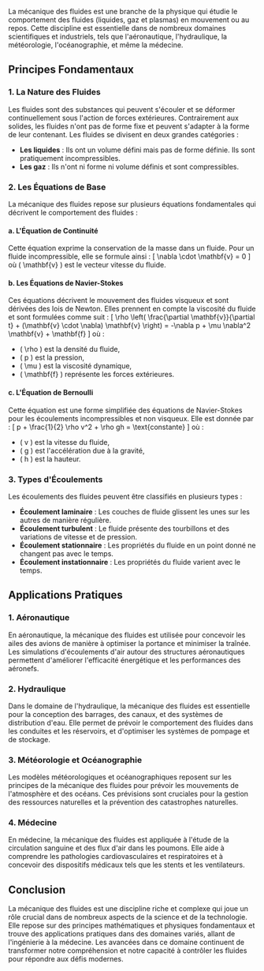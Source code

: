 La mécanique des fluides est une branche de la physique qui étudie le comportement des fluides (liquides, gaz et plasmas) en mouvement ou au repos. Cette discipline est essentielle dans de nombreux domaines scientifiques et industriels, tels que l'aéronautique, l'hydraulique, la météorologie, l'océanographie, et même la médecine.

## Principes Fondamentaux

### 1. La Nature des Fluides
Les fluides sont des substances qui peuvent s'écouler et se déformer continuellement sous l'action de forces extérieures. Contrairement aux solides, les fluides n'ont pas de forme fixe et peuvent s'adapter à la forme de leur contenant. Les fluides se divisent en deux grandes catégories :
- **Les liquides** : Ils ont un volume défini mais pas de forme définie. Ils sont pratiquement incompressibles.
- **Les gaz** : Ils n'ont ni forme ni volume définis et sont compressibles.

### 2. Les Équations de Base
La mécanique des fluides repose sur plusieurs équations fondamentales qui décrivent le comportement des fluides :

#### a. L'Équation de Continuité
Cette équation exprime la conservation de la masse dans un fluide. Pour un fluide incompressible, elle se formule ainsi :
\[ \nabla \cdot \mathbf{v} = 0 \]
où \( \mathbf{v} \) est le vecteur vitesse du fluide.

#### b. Les Équations de Navier-Stokes
Ces équations décrivent le mouvement des fluides visqueux et sont dérivées des lois de Newton. Elles prennent en compte la viscosité du fluide et sont formulées comme suit :
\[ \rho \left( \frac{\partial \mathbf{v}}{\partial t} + (\mathbf{v} \cdot \nabla) \mathbf{v} \right) = -\nabla p + \mu \nabla^2 \mathbf{v} + \mathbf{f} \]
où :
- \( \rho \) est la densité du fluide,
- \( p \) est la pression,
- \( \mu \) est la viscosité dynamique,
- \( \mathbf{f} \) représente les forces extérieures.

#### c. L'Équation de Bernoulli
Cette équation est une forme simplifiée des équations de Navier-Stokes pour les écoulements incompressibles et non visqueux. Elle est donnée par :
\[ p + \frac{1}{2} \rho v^2 + \rho gh = \text{constante} \]
où :
- \( v \) est la vitesse du fluide,
- \( g \) est l'accélération due à la gravité,
- \( h \) est la hauteur.

### 3. Types d'Écoulements
Les écoulements des fluides peuvent être classifiés en plusieurs types :
- **Écoulement laminaire** : Les couches de fluide glissent les unes sur les autres de manière régulière.
- **Écoulement turbulent** : Le fluide présente des tourbillons et des variations de vitesse et de pression.
- **Écoulement stationnaire** : Les propriétés du fluide en un point donné ne changent pas avec le temps.
- **Écoulement instationnaire** : Les propriétés du fluide varient avec le temps.

## Applications Pratiques

### 1. Aéronautique
En aéronautique, la mécanique des fluides est utilisée pour concevoir les ailes des avions de manière à optimiser la portance et minimiser la traînée. Les simulations d'écoulements d'air autour des structures aéronautiques permettent d'améliorer l'efficacité énergétique et les performances des aéronefs.

### 2. Hydraulique
Dans le domaine de l'hydraulique, la mécanique des fluides est essentielle pour la conception des barrages, des canaux, et des systèmes de distribution d'eau. Elle permet de prévoir le comportement des fluides dans les conduites et les réservoirs, et d'optimiser les systèmes de pompage et de stockage.

### 3. Météorologie et Océanographie
Les modèles météorologiques et océanographiques reposent sur les principes de la mécanique des fluides pour prévoir les mouvements de l'atmosphère et des océans. Ces prévisions sont cruciales pour la gestion des ressources naturelles et la prévention des catastrophes naturelles.

### 4. Médecine
En médecine, la mécanique des fluides est appliquée à l'étude de la circulation sanguine et des flux d'air dans les poumons. Elle aide à comprendre les pathologies cardiovasculaires et respiratoires et à concevoir des dispositifs médicaux tels que les stents et les ventilateurs.

## Conclusion
La mécanique des fluides est une discipline riche et complexe qui joue un rôle crucial dans de nombreux aspects de la science et de la technologie. Elle repose sur des principes mathématiques et physiques fondamentaux et trouve des applications pratiques dans des domaines variés, allant de l'ingénierie à la médecine. Les avancées dans ce domaine continuent de transformer notre compréhension et notre capacité à contrôler les fluides pour répondre aux défis modernes.